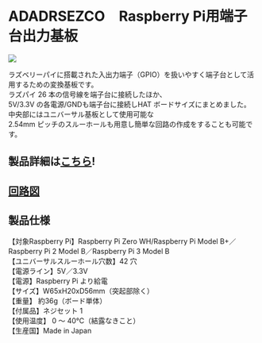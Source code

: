 # ADADRSEZCO　Raspberry Pi用端子台出力基板

![](https://bit-trade-one.co.jp/wp/wp-content/uploads/2018/04/8c1fb224dd04b2edb640d7d52a7ddc53.png)

ラズベリーパイに搭載された入出力端子（GPIO）を扱いやすく端子台として活用するための変換基板です。  
ラズパイ 26 本の信号線を端子台に接続したほか、  
5V/3.3V の各電源/GNDも端子台に接続しHAT ボードサイズにまとめました。  
中央部にはユニバーサル基板として使用可能な  
2.54mm ピッチのスルーホールも用意し簡単な回路の作成をすることも可能です。 

## 製品詳細は[こちら](https://bit-trade-one.co.jp/product/module/adrsezco/)!

## [回路図](https://github.com/bit-trade-one/ADRSEZCO-RaspberryPi-Terminal-board/blob/master/Schematics/raspi_tb_schematics.pdf)

## 製品仕様

【対象Raspberry Pi】Raspberry Pi Zero WH/Raspberry Pi Model B+／Raspberry Pi 2 Model B／Raspberry Pi 3 Model B  
【ユニバーサルスルーホール穴数】42 穴  
【電源ライン】5V／3.3V  
【電源】Raspberry Pi より給電  
【サイズ】W65xH20xD56mm（突起部除く）  
【重量】 約36g（ボード単体）  
【付属品】ネジセット 1  
【使用温度】 0 ～ 40℃（結露なきこと）  
【生産国】Made in Japan  
